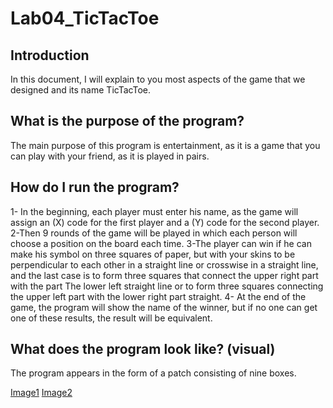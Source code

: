 
# Lab04_TicTacToe

## Introduction
In this document, I will explain to you most aspects of the game that we designed and its name TicTacToe.

## What is the purpose of the program?
The main purpose of this program is entertainment, as it is a game that you can play with your friend, as it is played in pairs.

## How do I run the program?
1- In the beginning, each player must enter his name, as the game will assign an (X) code for the first player and a (Y) code for the second player.
2-Then 9 rounds of the game will be played in which each person will choose a position on the board each time.
3-The player can win if he can make his symbol on three squares of paper, but with your skins to be perpendicular to each other in a straight line or crosswise in a straight line, and the last case is to form three squares that connect the upper right part with the part The lower left straight line or to form three squares connecting the upper left part with the lower right part straight.
4- At the end of the game, the program will show the name of the winner, but if no one can get one of these results, the result will be equivalent.


## What does the program look like? (visual)
The program appears in the form of a patch consisting of nine boxes.

[Image1](https://github.com/Ody950/Lab04_TicTacToe/blob/master/Lab04_TicTacToe/game1.jpg)
[Image2](https://github.com/Ody950/Lab04_TicTacToe/blob/master/Lab04_TicTacToe/game2.jpg)




